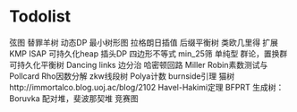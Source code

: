 # Todolist
弦图
替罪羊树
动态DP
最小树形图
拉格朗日插值
后缀平衡树
类欧几里得
扩展KMP
ISAP
可持久化heap
插头DP
四边形不等式
min_25筛
单纯型
群论，置换群
可持久化平衡树
Dancing links
边分治
哈密顿回路
Miller Robin素数测试与Pollcard Rho因数分解
zkw线段树
Polya计数
burnside引理
猫树http://immortalco.blog.uoj.ac/blog/2102
Havel-Hakimi定理
BFPRT
生成树：Boruvka
配对堆，斐波那契堆
竞赛图
